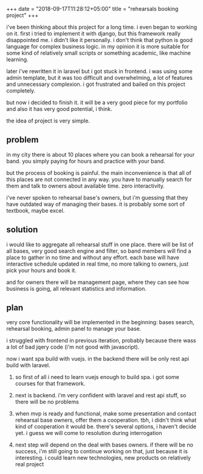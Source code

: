 +++
date = "2018-09-17T11:28:12+05:00"
title = "rehearsals booking project"
+++

i've been thinking about this project for a long time. i even began to working on it. first i tried to implement it with django, but this framework really disappointed me. i didn't like it personally. i don't think that python is good language for complex business logic. in my opinion it is more suitable for some kind of relatively small scripts or something academic, like machine learning. 

later i've rewritten it in laravel but i got stuck in frontend. i was using some admin template, but it was too difficult and overwhelming, a lot of features and unnecessary complexion. i got frustrated and bailed on this project completely.

but now i decided to finish it. it will be a very good piece for my portfolio and also it has very good potential, i think.

the idea of project is very simple.

## problem

in my city there is about 10 places where you can book a rehearsal for your band. you simply paying for hours and practice with your band.

but the process of booking is painful. the main inconvenience is that all of this places are not connected in any way. you have to manually search for them and talk to owners about available time. zero interactivity.

i've never spoken to rehearsal base's owners, but i'm guessing that they have outdated way of managing their bases. it is probably some sort of textbook, maybe excel.

## solution

i would like to aggregate all rehearsal stuff in one place. there will be list of all bases, very good search engine and filter, so band members will find a place to gather in no time and without any effort. each base will have interactive schedule updated in real time, no more talking to owners, just pick your hours and book it. 

and for owners there will be management page, where they can see how business is going, all relevant statistics and information.

## plan

very core functionality will be implemented in the beginning: bases search, rehearsal booking, admin panel to manage your base.

i struggled with frontend in previous iteration, probably because there wass a lot of bad jqery code (i'm not good with javascript).

now i want spa build with vuejs. in the backend there will be only rest api build with laravel.

1. so first of all i need to learn vuejs enough to build spa. i got some courses for that framework.

2. next is backend. i'm very confident with laravel and rest api stuff, so there will be no problems

3. when mvp is ready and functional, make some presentation and contact rehearsal base owners, offer them a cooperation. tbh, i didn't think what kind of cooperation it would be. there's several options, i haven't decide yet. i guess we will come to resolution during interrogation 

4. next step will depend on the deal with bases owners. if there will be no success, i'm still going to continue working on that, just because it is interesting. i could learn new technologies, new products on relatively real project
 